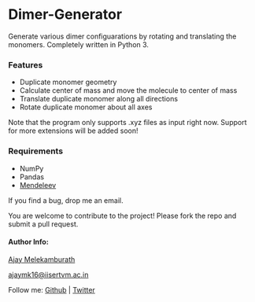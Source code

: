 # Dimer-Generator

Generate various dimer configuarations by rotating and translating the monomers. Completely written in Python 3.

### Features
- Duplicate monomer geometry
- Calculate center of mass and move the molecule to center of mass
- Translate duplicate monomer along all directions
- Rotate duplicate monomer about all axes

Note that the program only supports .xyz files as input right now. Support for more extensions will be added soon!

### Requirements
- NumPy
- Pandas
- [Mendeleev](https://pypi.org/project/mendeleev/)

If you find a bug, drop me an email.

You are welcome to contribute to the project! Please fork the repo and submit a pull request.

#### Author Info:
[Ajay Melekamburath](https://ajay-mk/github.io)

ajaymk16@iisertvm.ac.in

Follow me: 
[Github](https://github.com/ajay-mk) | [Twitter](https://twitter.com/ajay-mk)
